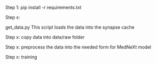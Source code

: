 Step 1:
pip install -r requirements.txt

Step x:

get_data.py
This script loads the data into the synapse cache

Step x:
copy data into data/raw folder

Step x:
preprocess the data into the needed form for MedNeXt model

Step x:
training